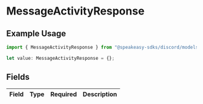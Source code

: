 # MessageActivityResponse

## Example Usage

```typescript
import { MessageActivityResponse } from "@speakeasy-sdks/discord/models/components";

let value: MessageActivityResponse = {};
```

## Fields

| Field       | Type        | Required    | Description |
| ----------- | ----------- | ----------- | ----------- |